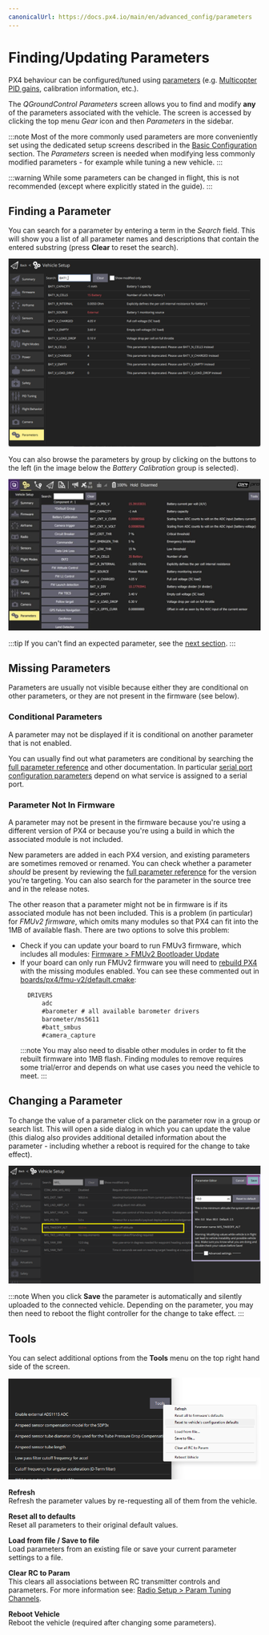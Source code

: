 ```yaml
---
canonicalUrl: https://docs.px4.io/main/en/advanced_config/parameters
---
```


# Finding/Updating Parameters

PX4 behaviour can be configured/tuned using [parameters](../advanced_config/parameter_reference.md) (e.g. [Multicopter PID gains](../config_mc/pid_tuning_guide_multicopter.md), calibration information, etc.).

The *QGroundControl Parameters* screen allows you to find and modify **any** of the parameters associated with the vehicle.
The screen is accessed by clicking the top menu *Gear* icon and then *Parameters* in the sidebar.

:::note
Most of the more commonly used parameters are more conveniently set using the dedicated setup screens described in the [Basic Configuration](../config/README.md) section.
The *Parameters* screen is needed when modifying less commonly modified parameters - for example while tuning a new vehicle.
:::

:::warning
While some parameters can be changed in flight, this is not recommended (except where explicitly stated in the guide).
:::

<span id="finding"></span>
## Finding a Parameter

You can search for a parameter by entering a term in the *Search* field.
This will show you a list of all parameter names and descriptions that contain the entered substring (press **Clear** to reset the search).

![Parameters Search](../../assets/qgc/setup/parameters/parameters_search.jpg)

You can also browse the parameters by group by clicking on the buttons to the left (in the image below the *Battery Calibration* group is selected).

![Parameters Screen](../../assets/qgc/setup/parameters/parameters_px4.jpg)

:::tip
If you can't find an expected parameter, see the [next section](#missing).
:::

<span id="missing"></span>
## Missing Parameters

Parameters are usually not visible because either they are conditional on other parameters, or they are not present in the firmware (see below).

### Conditional Parameters

A parameter may not be displayed if it is conditional on another parameter that is not enabled.

You can usually find out what parameters are conditional by searching the [full parameter reference](../advanced_config/parameter_reference.md) and other documentation.
In particular [serial port configuration parameters](../peripherals/serial_configuration.md) depend on what service is assigned to a serial port.


### Parameter Not In Firmware

A parameter may not be present in the firmware because you're using a different version of PX4 or because you're using a build in which the associated module is not included.

New parameters are added in each PX4 version, and existing parameters are sometimes removed or renamed.
You can check whether a parameter *should* be present by reviewing the [full parameter reference](../advanced_config/parameter_reference.md) for the version you're targeting.
You can also search for the parameter in the source tree and in the release notes.

The other reason that a parameter might not be in firmware is if its associated module has not been included.
This is a problem (in particular) for *FMUv2 firmware*, which omits many modules so that PX4 can fit into the 1MB of available flash.
There are two options to solve this problem:
- Check if you can update your board to run FMUv3 firmware, which includes all modules: [Firmware > FMUv2 Bootloader Update](../config/firmware.md#bootloader)
- If your board can only run FMUv2 firmware you will need to [rebuild PX4](../dev_setup/building_px4.md) with the missing modules enabled.
  You can see these commented out in [boards/px4/fmu-v2/default.cmake](https://github.com/PX4/PX4-Autopilot/blob/master/boards/px4/fmu-v2/default.cmake):
  ```
  	DRIVERS
		adc
		#barometer # all available barometer drivers
		barometer/ms5611
		#batt_smbus
		#camera_capture
  ```
  :::note
  You may also need to disable other modules in order to fit the rebuilt firmware into 1MB flash.
  Finding modules to remove requires some trial/error and depends on what use cases you need the vehicle to meet.
  :::

<span id="changing"></span>
## Changing a Parameter

To change the value of a parameter click on the parameter row in a group or search list.
This will open a side dialog in which you can update the value (this dialog also provides additional detailed information about the parameter - including whether a reboot is required for the change to take effect).

![Changing a parameter value](../../assets/qgc/setup/parameters/parameters_changing.png)

:::note
When you click **Save** the parameter is automatically and silently uploaded to the connected vehicle.
Depending on the parameter, you may then need to reboot the flight controller for the change to take effect.
:::

## Tools

You can select additional options from the **Tools** menu on the top right hand side of the screen.

![Tools menu](../../assets/qgc/setup/parameters/parameters_tools_menu.png)


**Refresh**
<br>Refresh the parameter values by re-requesting all of them from the vehicle.

**Reset all to defaults**
<br>Reset all parameters to their original default values.

**Load from file / Save to file**
<br>Load parameters from an existing file or save your current parameter settings to a file.

**Clear RC to Param**
<br>This clears all associations between RC transmitter controls and parameters.
For more information see: [Radio Setup > Param Tuning Channels](../config/radio.md#param-tuning-channels).

**Reboot Vehicle**
<br>Reboot the vehicle (required after changing some parameters).
